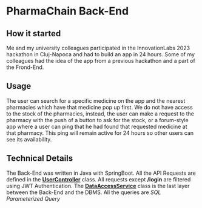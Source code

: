 # PharmaChain Back-End

## How it started

Me and my university colleagues participated in the InnovationLabs 2023 hackathon in Cluj-Napoca and had to build an app in 24 hours. Some of my colleagues had the idea of the app from a previous hackathon and a part of the Frond-End.

## Usage

The user can search for a specific medicine on the app and the nearest pharmacies which have that medicine pop up first. We do not have access to the stock of the pharmacies, instead, the user can make a request to the pharmacy with the push of a button to ask for the stock, or a forum-style app where a user can ping that he had found that requested medicine at that pharmacy. This ping will remain active for 24 hours so other users can see its availability.

## Technical Details

The Back-End was written in Java with SpringBoot.
All the API Requests are defined in the [**UserController**](src/main/java/api/UserController.java) class. All requests except **/login** are filtered using JWT Authentication.
The [**DataAccessService**](src/main/java/api/DataAccessService.java) class is the last layer between the Back-End and the DBMS. All the queries are _SQL Parameterized Query_
